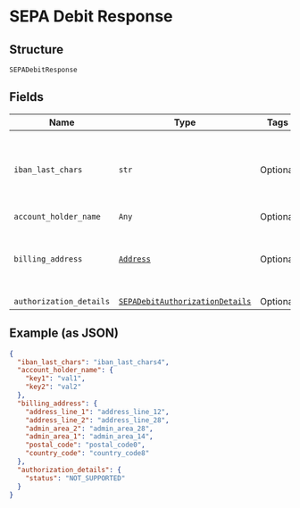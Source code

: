 
# SEPA Debit Response

## Structure

`SEPADebitResponse`

## Fields

| Name | Type | Tags | Description |
|  --- | --- | --- | --- |
| `iban_last_chars` | `str` | Optional | The last characters of the IBAN used to pay.<br><br>**Constraints**: *Minimum Length*: `4`, *Maximum Length*: `34`, *Pattern*: `[a-zA-Z0-9]{4}` |
| `account_holder_name` | `Any` | Optional | - |
| `billing_address` | [`Address`](../../doc/models/address.md) | Optional | The portable international postal address. Maps to [AddressValidationMetadata](https://github.com/googlei18n/libaddressinput/wiki/AddressValidationMetadata) and HTML 5.1 [Autofilling form controls: the autocomplete attribute](https://www.w3.org/TR/html51/sec-forms.html#autofilling-form-controls-the-autocomplete-attribute). |
| `authorization_details` | [`SEPADebitAuthorizationDetails`](../../doc/models/sepa-debit-authorization-details.md) | Optional | Authorization details. |

## Example (as JSON)

```json
{
  "iban_last_chars": "iban_last_chars4",
  "account_holder_name": {
    "key1": "val1",
    "key2": "val2"
  },
  "billing_address": {
    "address_line_1": "address_line_12",
    "address_line_2": "address_line_28",
    "admin_area_2": "admin_area_28",
    "admin_area_1": "admin_area_14",
    "postal_code": "postal_code0",
    "country_code": "country_code8"
  },
  "authorization_details": {
    "status": "NOT_SUPPORTED"
  }
}
```

